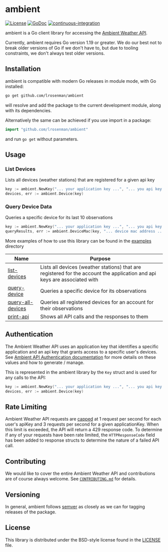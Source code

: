 # ambient
[![License](https://img.shields.io/badge/License-BSD%202--Clause-orange.svg)](https://opensource.org/licenses/BSD-2-Clause)
[![GoDoc](https://godoc.org/github.com/lrosenman/ambient?status.svg)](https://godoc.org/github.com/lrosenman/ambient)
[![continuous-integration](https://github.com/lrosenman/ambient/actions/workflows/ci-build.yml/badge.svg)](https://github.com/lrosenman/ambient/actions/workflows/ci-build.yml)

ambient is a Go client library for accessing the [Ambient Weather API](https://ambientweather.docs.apiary.io/).

Currently, ambient requires Go version 1.19 or greater.  We do our best not to break older versions of Go if we don't have to, but due to tooling constraints, we don't always test older versions.

## Installation

ambient is compatible with modern Go releases in module mode, with Go installed:

```bash
go get github.com/lrosenman/ambient
```

will resolve and add the package to the current development module, along with its dependencies.

Alternatively the same can be achieved if you use import in a package:

```go
import "github.com/lrosenman/ambient"
```

and run `go get` without parameters.

## Usage

### List Devices
Lists all devices (weather stations) that are registered for a given api key
```go
key := ambient.NewKey("... your application key ...", "... you api key ...")
devices, err := ambient.Device(key)
```

### Query Device Data
Queries a specific device for its last 10 observations
```go
key := ambient.NewKey("... your application key ...", "... you api key ...")
queryResults, err := ambient.DeviceMac(key, "... device mac address ...", time.Now().UTC(), 10)
```

More examples of how to use this library can be found in the [examples](/examples) directory

| Name                                                     | Purpose                                                                                                                   |
|----------------------------------------------------------|---------------------------------------------------------------------------------------------------------------------------|
| [list-devices](/examples/list-devices/main.go)           | Lists all devices (weather stations) that are registered for the account the application and api keys are associated with |
| [query-device](/examples/query-device/main.go)           | Queries a specific device for its observations                                                                            |
| [query-all-devices](/examples/query-all-devices/main.go) | Queries all registered devices for an account for their observations                                                      |
| [print-api](/examples/print-api/main.go)                 | Shows all API calls and the responses to them                                                                             |

## Authentication
The Ambient Weather API uses an application key that identifies a specific application and an api key that grants access to a specific user's devices.  See [Ambient API Authentication documentation](https://ambientweather.docs.apiary.io/#introduction/authentication) for more details on these values and how to generate / manage.

This is represented in the ambient library by the ```Key``` struct and is used for any calls to the API:

```go
key := ambient.NewKey("... your application key ...", "... you api key ...")
devices, err := ambient.Device(key)
```

## Rate Limiting
Ambient Weather API requests are [capped](https://ambientweather.docs.apiary.io/#introduction/rate-limiting) at 1 request per second for each user's apiKey and 3 requests per second for a given applicationKey. When this limit is exceeded, the API will return a 429 response code.
To determine if any of your requests have been rate limited, the ```HTTPResponseCode``` field has been added to response structs to determine the nature of a failed API call.

## Contributing
We would like to cover the entire Ambient Weather API and contributions are of course always welcome.  See [`CONTRIBUTING.md`](CONTRIBUTING.md) for details.

## Versioning
In general, ambient follows [semver](https://semver.org/) as closely as we
can for tagging releases of the package.

## License
This library is distributed under the BSD-style license found in the [LICENSE](./LICENSE)
file.